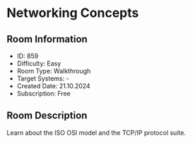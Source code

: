 ﻿# Networking Concepts

## Room Information
- ID: 859
- Difficulty: Easy
- Room Type: Walkthrough
- Target Systems: -
- Created Date: 21.10.2024
- Subscription: Free

## Room Description
Learn about the ISO OSI model and the TCP/IP protocol suite.
